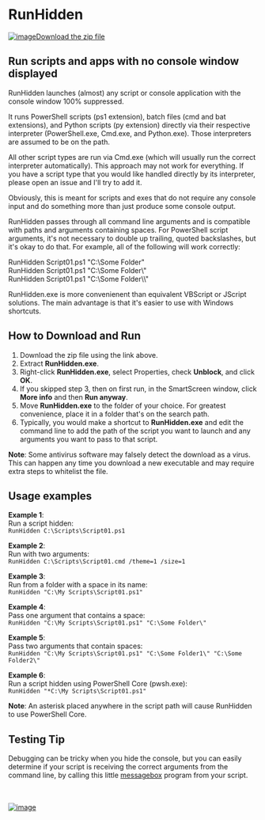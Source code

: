 # RunHidden

[![image](https://github.com/LesFerch/WinSetView/assets/79026235/0188480f-ca53-45d5-b9ff-daafff32869e)Download the zip file](https://github.com/LesFerch/RunHidden/releases/download/1.1.1/RunHidden.zip)

## Run scripts and apps with no console window displayed

RunHidden launches (almost) any script or console application with the console window 100% suppressed.

It runs PowerShell scripts (ps1 extension), batch files (cmd and bat extensions), and Python scripts (py extension) directly via their respective interpreter (PowerShell.exe, Cmd.exe, and Python.exe). Those interpreters are assumed to be on the path.

All other script types are run via Cmd.exe (which will usually run the correct interpreter automatically). This approach may not work for everything. If you have a script type that you would like handled directly by its interpreter, please open an issue and I'll try to add it.

Obviously, this is meant for scripts and exes that do not require any console input and do something more than just produce some console output.

RunHidden passes through all command line arguments and is compatible with paths and arguments containing spaces. For PowerShell script arguments, it's not necessary to double up trailing, quoted backslashes, but it's okay to do that. For example, all of the following will work correctly:

RunHidden Script01.ps1 "C:\Some Folder"\
RunHidden Script01.ps1 "C:\Some Folder\\"\
RunHidden Script01.ps1 "C:\Some Folder\\\\"

RunHidden.exe is more convenienent than equivalent VBScript or JScript solutions. The main advantage is that it's easier to use with Windows shortcuts.

## How to Download and Run

1. Download the zip file using the link above.
2. Extract **RunHidden.exe**.
3. Right-click **RunHidden.exe**, select Properties, check **Unblock**, and click **OK**.
4. If you skipped step 3, then on first run, in the SmartScreen window, click **More info** and then **Run anyway**.
5. Move **RunHidden.exe** to the folder of your choice. For greatest convenience, place it in a folder that's on the search path.
6. Typically, you would make a shortcut to **RunHidden.exe** and edit the command line to add the path of the script you want to launch and any arguments you want to pass to that script.

**Note**: Some antivirus software may falsely detect the download as a virus. This can happen any time you download a new executable and may require extra steps to whitelist the file.

## Usage examples

**Example 1**:\
Run a script hidden:\
`RunHidden C:\Scripts\Script01.ps1`

**Example 2**:\
Run with two arguments:\
`RunHidden C:\Scripts\Script01.cmd /theme=1 /size=1`

**Example 3**:\
Run from a folder with a space in its name:\
`RunHidden "C:\My Scripts\Script01.ps1"`

**Example 4**:\
Pass one argument that contains a space:\
`RunHidden "C:\My Scripts\Script01.ps1" "C:\Some Folder\"`

**Example 5**:\
Pass two arguments that contain spaces:\
`RunHidden "C:\My Scripts\Script01.ps1" "C:\Some Folder1\" "C:\Some Folder2\"`

**Example 6**:\
Run a script hidden using PowerShell Core (pwsh.exe):\
`RunHidden "*C:\My Scripts\Script01.ps1"`

**Note**: An asterisk placed anywhere in the script path will cause RunHidden to use PowerShell Core.

## Testing Tip

Debugging can be tricky when you hide the console, but you can easily determine if your script is receiving the correct arguments from the command line, by calling this little [messagebox](https://github.com/cubiclesoft/messagebox-windows/tree/master) program from your script.

\
\
[![image](https://github.com/LesFerch/WinSetView/assets/79026235/63b7acbc-36ef-4578-b96a-d0b7ea0cba3a)](https://github.com/LesFerch/RunHidden)
